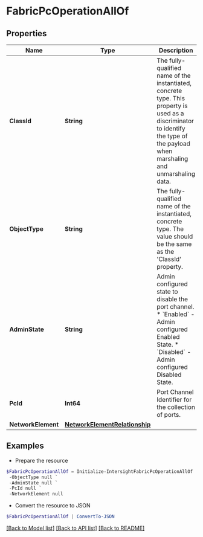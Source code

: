 # FabricPcOperationAllOf
## Properties

Name | Type | Description | Notes
------------ | ------------- | ------------- | -------------
**ClassId** | **String** | The fully-qualified name of the instantiated, concrete type. This property is used as a discriminator to identify the type of the payload when marshaling and unmarshaling data. | [default to "fabric.PcOperation"]
**ObjectType** | **String** | The fully-qualified name of the instantiated, concrete type. The value should be the same as the &#39;ClassId&#39; property. | [default to "fabric.PcOperation"]
**AdminState** | **String** | Admin configured state to disable the port channel. * &#x60;Enabled&#x60; - Admin configured Enabled State. * &#x60;Disabled&#x60; - Admin configured Disabled State. | [optional] [default to "Enabled"]
**PcId** | **Int64** | Port Channel Identifier for the collection of ports. | [optional] 
**NetworkElement** | [**NetworkElementRelationship**](NetworkElementRelationship.md) |  | [optional] 

## Examples

- Prepare the resource
```powershell
$FabricPcOperationAllOf = Initialize-IntersightFabricPcOperationAllOf  -ClassId null `
 -ObjectType null `
 -AdminState null `
 -PcId null `
 -NetworkElement null
```

- Convert the resource to JSON
```powershell
$FabricPcOperationAllOf | ConvertTo-JSON
```

[[Back to Model list]](../README.md#documentation-for-models) [[Back to API list]](../README.md#documentation-for-api-endpoints) [[Back to README]](../README.md)


